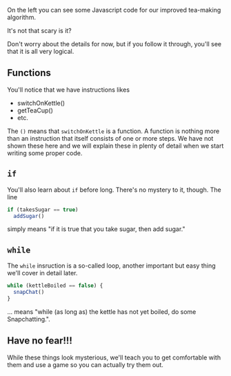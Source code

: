 On the left you can see some Javascript code for our improved tea-making algorithm.

It's not that scary is it?

Don't worry about the details for now, but if you follow it through, you'll see that it is all very logical.

## Functions
You'll notice that we have instructions likes

- switchOnKettle()
- getTeaCup()
- etc.

The `()` means that `switchOnKettle` is a function. A function is nothing more than an instruction that itself consists of one or more steps. We have not shown these here and we will explain these in plenty of detail when we start writing some proper code.

## `if`
You'll also learn about `if` before long. There's no mystery to it, though. The line

```javascript
if (takesSugar == true) 
  addSugar()
```

simply means "if it is true that you take sugar, then add sugar."

## `while`
The `while` insruction is a so-called loop, another important but easy thing we'll cover in detail later.

```javascript
while (kettleBoiled == false) {
  snapChat()
}
```

... means "while (as long as) the kettle has not yet boiled, do some Snapchatting.".

## Have no fear!!!
While these things look mysterious, we'll teach you to get comfortable with them and use a game so you can actually try them out.


